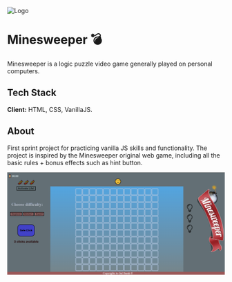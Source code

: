 ![Logo](https://d2t1xqejof9utc.cloudfront.net/screenshots/pics/ca7a03048ed3806fe5a12e3fdfb24876/large.jpg)

# Minesweeper 💣

Minesweeper is a logic puzzle video game generally played on personal computers.


## Tech Stack

**Client:** HTML, CSS, VanillaJS.

## About

First sprint project for practicing vanilla JS skills and functionality.
The project is inspired by the Minesweeper original web game, including all the basic rules + bonus effects such as hint button.

<img src="img/main-img.png" >
